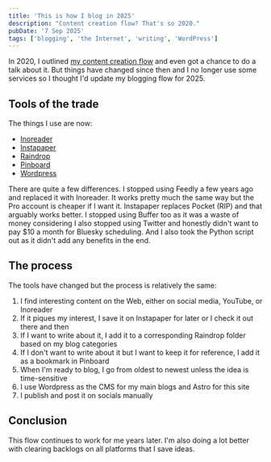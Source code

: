 ```yaml
---
title: 'This is how I blog in 2025'
description: "Content creation flow? That's so 2020."
pubDate: '7 Sep 2025'
tags: ['blogging', 'the Internet', 'writing', 'WordPress']
---
```


In 2020, I outlined [my content creation flow](/posts/this-is-my-content-creation-flow/) and even got a chance to do a talk about it. But things have changed since then and I no longer use some services so I thought I'd update my blogging flow for 2025.

## Tools of the trade

The things I use are now:

* [Inoreader](https://www.inoreader.com/)
* [Instapaper](https://www.instapaper.com/)
* [Raindrop](https://raindrop.io/)
* [Pinboard](https://pinboard.in/)
* [Wordpress](https://wordpress.org/)

There are quite a few differences. I stopped using Feedly a few years ago and replaced it with Inoreader. It works pretty much the same way but the Pro account is cheaper if I want it. Instapaper replaces Pocket (RIP) and that arguably works better. I stopped using Buffer too as it was a waste of money considering I also stopped using Twitter and honestly didn't want to pay $10 a month for Bluesky scheduling. And I also took the Python script out as it didn't add any benefits in the end.

## The process

The tools have changed but the process is relatively the same:

1. I find interesting content on the Web, either on social media, YouTube, or Inoreader
2. If it piques my interest, I save it on Instapaper for later or I check it out there and then
3. If I want to write about it, I add it to a corresponding Raindrop folder based on my blog categories
4. If I don't want to write about it but I want to keep it for reference, I add it as a bookmark in Pinboard
5. When I'm ready to blog, I go from oldest to newest unless the idea is time-sensitive
6. I use Wordpress as the CMS for my main blogs and Astro for this site
7. I publish and post it on socials manually

## Conclusion

This flow continues to work for me years later. I'm also doing a lot better with clearing backlogs on all platforms that I save ideas.